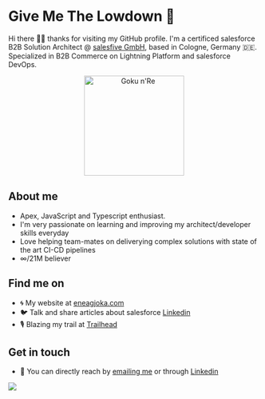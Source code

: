 # Give Me The Lowdown 👀

Hi there 👋🏽 thanks for visiting my GitHub profile. I'm a certificed salesforce B2B Solution Architect @ [salesfive GmbH](https://www.salesfive.com/en), based in Cologne, Germany 🇩🇪.
Specialized in B2B Commerce on Lightning Platform and salesforce DevOps.

<p align="center">
  <img src="https://i.imgur.com/znnK0Cw.png" width="200" title="Goku n'Re">
</p>

## About me 

- Apex, JavaScript and Typescript enthusiast.
- I'm very passionate on learning and improving my architect/developer skills everyday
- Love helping team-mates on deliverying complex solutions with state of the art CI-CD pipelines
- ∞/21M believer

## Find me on

- 🌀 My website at [eneagjoka.com](https://eneagjoka.com)
- 🐦 Talk and share articles about salesforce [Linkedin](https://www.linkedin.com/in/eneagjoka/)
- 🎙️ Blazing my trail at [Trailhead](https://trailblazer.me/id/eneagjoka)

## Get in touch
- 📧 You can directly reach by [emailing me](enea.gjoka@trailblazercgl.com) or through [Linkedin](https://www.linkedin.com/in/eneagjoka/)

<p align="left">
    <img src="https://visitor-badge.laobi.icu/badge?page_id=eneag-sf" id="counter">
</p>
